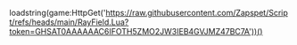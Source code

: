 loadstring(game:HttpGet('https://raw.githubusercontent.com/Zapspet/Script/refs/heads/main/RayField.Lua?token=GHSAT0AAAAAAC6IFOTH5ZMO2JW3IEB4GVJMZ47BC7A'))()
